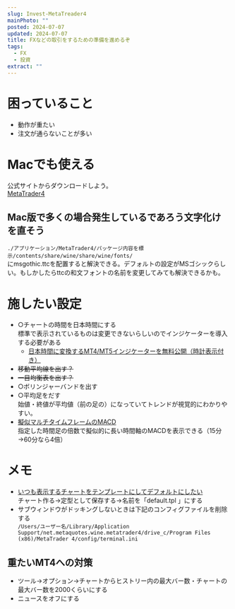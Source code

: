 ```yaml
---
slug: Invest-MetaTreader4
mainPhoto: ""
posted: 2024-07-07
updated: 2024-07-07
title: FXなどの取引をするための準備を進めるぞ
tags:
  - FX
  - 投資
extract: ""
---
```

# 困っていること

- 動作が重たい
- 注文が通らないことが多い

# Macでも使える
公式サイトからダウンロードしよう。  
[MetaTrader4](https://www.metatrader4.com/ja/download)
## Mac版で多くの場合発生しているであろう文字化けを直そう

`./アプリケーション/MetaTrader4/パッケージ内容を標示/contents/share/wine/share/wine/fonts/`  
  にmsgothic.ttcを配置すると解決できる。デフォルトの設定がMSゴシックらしい。もしかしたらttcの和文フォントの名前を変更してみても解決できるかも。

# 施したい設定

- ○チャートの時間を日本時間にする  
  標準で表示されているものは変更できないらしいのでインジケーターを導入する必要がある
  - [日本時間に変換するMT4/MT5インジケーターを無料公開（時計表示付き）](https://www.fxnav.net/mt4navi/fxnav_japan_time/)
- ~~移動平均線を出す？~~
- ~~一目均衡表を出す？~~
- ○ボリンジャーバンドを出す
- ○平均足をだす  
  始値・終値が平均値（前の足の）になっていてトレンドが視覚的にわかりやすい。
- [擬似マルチタイムフレームのMACD](https://web-jupiter.co.jp/fx-indicator/mtf-macd-mtfmacd/)  
  指定した時間足の倍数で擬似的に長い時間軸のMACDを表示できる（15分→60分なら4倍）

# メモ

- [いつも表示するチャートをテンプレートにしてデフォルトにしたい](https://mt4template.jugem.jp/)  
  チャート作る→定型として保存する→名前を「default.tpl 」にする
- サブウィンドウがドッキングしないときは下記のコンフィグファイルを削除する  
  `/Users/ユーザー名/Library/Application Support/net.metaquotes.wine.metatrader4/drive_c/Program Files (x86)/MetaTrader 4/config/terminal.ini`

## 重たいMT4への対策

- ツール→オプション→チャートからヒストリー内の最大バー数・チャートの最大バー数を2000くらいにする
- ニュースをオフにする